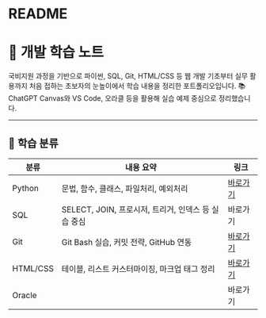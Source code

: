 # README

# **🌱 개발 학습 노트**

국비지원 과정을 기반으로 파이썬, SQL, Git, HTML/CSS 등 웹 개발 기초부터 실무 활용까지 처음 접하는 초보자의 눈높이에서 학습 내용을 정리한 포트폴리오입니다. 📚 ChatGPT Canvas와 VS Code, 오라클 등을 활용해 실습 예제 중심으로 정리했습니다.

---

## **📂 학습 분류**

| 분류 | 내용 요약 | 링크 |
| --- | --- | --- |
| Python | 문법, 함수, 클래스, 파일처리, 예외처리 | [바로가기](https://www.notion.so/1d05356f406280148244ff1988ae7de6?pvs=21) |
| SQL | SELECT, JOIN, 프로시저, 트리거, 인덱스 등 실습 중심 | 바로가기 | [바로가기](https://www.notion.so/MySQL-1dd5356f406280b98162d0e6735e786b)
| Git | Git Bash 실습, 커밋 전략, GitHub 연동 | [바로가기](https://www.easy-me.com/git_notes/README.md) |
| HTML/CSS | 테이블, 리스트 커스터마이징, 마크업 태그 정리 | [바로가기](https://www.easy-me.com/html_css/README.md) |
|  Oracle |  | 바로가기 | [바로가기](https://www.notion.so/Oracle-1d55356f406280cd92b0f333aeb6cc48)
